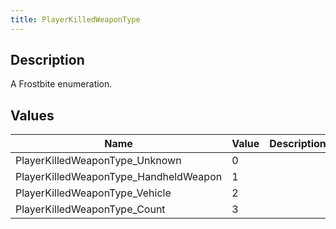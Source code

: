 ```yaml
---
title: PlayerKilledWeaponType
---
```

## Description

A Frostbite enumeration.

## Values

| Name                                   | Value | Description |
| -------------------------------------- | ----- | ----------- |
| PlayerKilledWeaponType\_Unknown        | 0     |             |
| PlayerKilledWeaponType\_HandheldWeapon | 1     |             |
| PlayerKilledWeaponType\_Vehicle        | 2     |             |
| PlayerKilledWeaponType\_Count          | 3     |             |
